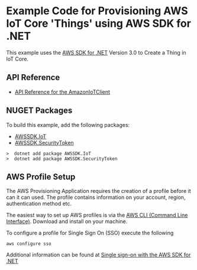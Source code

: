 # Example Code for Provisioning AWS IoT Core 'Things' using AWS SDK for .NET 

This example uses the [AWS SDK for .NET](https://docs.aws.amazon.com/sdk-for-net/) Version 3.0 to Create a Thing in IoT Core.

## API Reference

* [API Reference for the AmazonIoTClient](https://docs.aws.amazon.com/sdkfornet/v3/apidocs/items/IoT/TIoTClient.html)

## NUGET Packages

To build this example, add the following packages:

* [AWSSDK.IoT](https://www.nuget.org/packages/AWSSDK.IoT)
* [AWSSDK.SecurityToken](https://www.nuget.org/packages/AWSSDK.SecurityToken)

```
>  dotnet add package AWSSDK.IoT
>  dotnet add package AWSSDK.SecurityToken
```

## AWS Profile Setup

The AWS Provisioning Application requires the creation of a profile before it can it can used. The profile contains information on your account, region, authentication method etc. 

The easiest way to set up AWS profiles is via the [AWS CLI (Command Line Interface)](https://aws.amazon.com/cli/). Download and install on your machine.

To configure a profile for Single Sign On (SSO) execute the following
```
aws configure sso
``` 
Additional information can be found at [Single sign-on with the AWS SDK for .NET](https://docs.aws.amazon.com/sdk-for-net/v3/developer-guide/sso.html)
